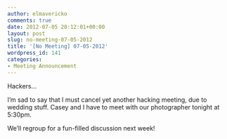 ```yaml
---
author: elmavericko
comments: true
date: 2012-07-05 20:12:01+00:00
layout: post
slug: no-meeting-07-05-2012
title: '[No Meeting] 07-05-2012'
wordpress_id: 141
categories:
- Meeting Announcement
---
```


Hackers…

I’m sad to say that I must cancel yet another hacking meeting, due to wedding stuff.
Casey and I have to meet with our photographer tonight at 5:30pm.

We’ll regroup for a fun-filled discussion next week!
